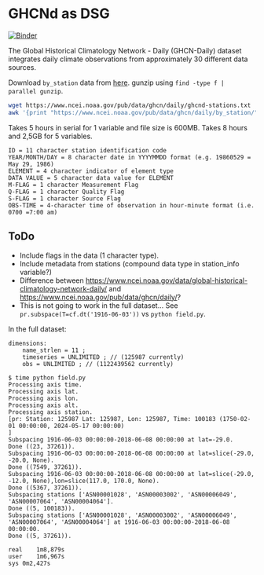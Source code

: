 # GHCNd as DSG

[![Binder](https://mybinder.org/badge_logo.svg)](https://mybinder.org/v2/gh/zequihg50/ghcnd-dsg/HEAD?labpath=nc-demo.ipynb)

The Global Historical Climatology Network - Daily (GHCN-Daily) dataset integrates daily climate observations from approximately 30 different data sources.

Download `by_station` data from [here](https://www.ncei.noaa.gov/pub/data/ghcn/daily/). gunzip using `find -type f | parallel gunzip`.

```bash
wget https://www.ncei.noaa.gov/pub/data/ghcn/daily/ghcnd-stations.txt
awk '{print "https://www.ncei.noaa.gov/pub/data/ghcn/daily/by_station/"$1".csv.gz"}' ghcnd-stations.txt | parallel -j5 wget -nc -q -P by_station/ {}
```

Takes 5 hours in serial for 1 variable and file size is 600MB. Takes 8 hours and 2,5GB for 5 variables.

```
ID = 11 character station identification code
YEAR/MONTH/DAY = 8 character date in YYYYMMDD format (e.g. 19860529 = May 29, 1986)
ELEMENT = 4 character indicator of element type 
DATA VALUE = 5 character data value for ELEMENT 
M-FLAG = 1 character Measurement Flag 
Q-FLAG = 1 character Quality Flag 
S-FLAG = 1 character Source Flag 
OBS-TIME = 4-character time of observation in hour-minute format (i.e. 0700 =7:00 am)
```

## ToDo

- Include flags in the data (1 character type).
- Include metadata from stations (compound data type in station\_info variable?)
- Difference between https://www.ncei.noaa.gov/data/global-historical-climatology-network-daily/ and https://www.ncei.noaa.gov/pub/data/ghcn/daily/?
- This is not going to work in the full dataset... See `pr.subspace(T=cf.dt('1916-06-03'))` vs `python field.py`.

In the full dataset:

```
dimensions:
	name_strlen = 11 ;
	timeseries = UNLIMITED ; // (125987 currently)
	obs = UNLIMITED ; // (1122439562 currently)

$ time python field.py 
Processing axis time.
Processing axis lat.
Processing axis lon.
Processing axis alt.
Processing axis station.
[pr: Station: 125987 Lat: 125987, Lon: 125987, Time: 100183 (1750-02-01 00:00:00, 2024-05-17 00:00:00)
]
Subspacing 1916-06-03 00:00:00-2018-06-08 00:00:00 at lat=-29.0.
Done ((23, 37261)).
Subspacing 1916-06-03 00:00:00-2018-06-08 00:00:00 at lat=slice(-29.0, -20.0, None).
Done ((7549, 37261)).
Subspacing 1916-06-03 00:00:00-2018-06-08 00:00:00 at lat=slice(-29.0, -12.0, None),lon=slice(117.0, 170.0, None).
Done ((5367, 37261)).
Subspacing stations ['ASN00001028', 'ASN00003002', 'ASN00006049', 'ASN00007064', 'ASN00004064'].
Done ((5, 100183)).
Subspacing stations ['ASN00001028', 'ASN00003002', 'ASN00006049', 'ASN00007064', 'ASN00004064'] at 1916-06-03 00:00:00-2018-06-08 00:00:00.
Done ((5, 37261)).

real	1m8,879s
user	1m6,967s
sys	0m2,427s
```
